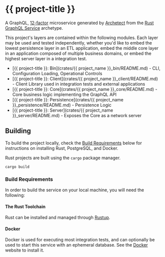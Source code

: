 {{ project-title }}
============

A GraphQL, [12-factor](https://12factor.net/) microservice generated by
[Archetect](https://github.com/archetect/archetect) from the [Rust GraphQL Service](https://github.com/archetect-rust/rust-service-graphql.archetype) archetype.

This project's layers are contained within the following modules. Each layer may be used and tested independently, whether
you'd like to embed the lowest persistence layer in an ETL application, embed the middle core layer in an application 
composed of multiple business domains, or embed the highest server layer in a integration test. 

* [{{ project-title }}: Bin](crates/{{ project_name }}_bin/README.md) - CLI, Configuration Loading, Operational Controls
* [{{ project-title }}: Client](crates/{{ project_name }}_client/README.md) - Client Library used in integration tests and external applications                        
* [{{ project-title }}: Core](crates/{{ project_name }}_core/README.md) - Core business logic implementing the GraphQL API
* [{{ project-title }}: Persistence](crates/{{ project_name }}_persistence/README.md) - Persistence Logic
* [{{ project-title }}: Server](crates/{{ project_name }}_server/README.md) - Exposes the Core as a network server

## Building

To build the project locally, check the [Build Requirements](#build-requirements) below for instructions on installing
Rust, PostgreSQL, and Docker.

Rust projects are built using the `cargo` package manager.

    cargo build

### Build Requirements

In order to build the service on your local machine, you will need the following:

#### The Rust Toolchain

Rust can be installed and managed through [Rustup](https://rustup.rs/).

#### Docker

Docker is used for executing most integration tests, and can optionally be used to start this service with an ephemeral
database. See the [Docker](https://www.docker.com/get-started) website to install it.
